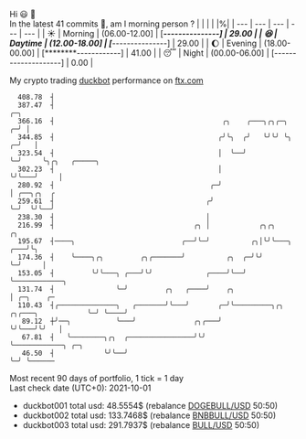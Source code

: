 Hi :smiley: :wave:  
In the latest 41 commits :bug:, am I morning person ? 
| | | | |%|
| --- | --- | --- | --- | --- |
| :sunny: | Morning | (06.00-12.00] | [*****---------------] | 29.00 |
| :satisfied: | Daytime | (12.00-18.00] | [*****---------------] | 29.00 |
| :moon: | Evening | (18.00-00.00] | [********------------] | 41.00 |
| :sleeping: | Night | (00.00-06.00] | [--------------------] | 0.00 |

My crypto trading [duckbot](https://github.com/jojoee/duckbot) performance on [ftx.com](https://ftx.com/#a=13144711)
```
  408.78  ┤
  387.47  ┤                                                               ╭─╮
  366.16  ┤                                         ╭╮    ╭───╮╭╮╭─╮    ╭─╯ │
  344.85  ┤                                        ╭╯╰╮  ╭╯   ╰╯╰╯ ╰╮ ╭─╯   │
  323.54  ┤                                        │  ╰──╯          ╰─╯     ╰╮╭╮   ╭─────╮
  302.23  ┤                                        │                         ╰╯╰───╯     │
  280.92  ┤                                      ╭─╯                                     │ ╭──╮╭╮  ╭
  259.61  ┤                                     ╭╯                                       ╰─╯  ╰╯╰──╯
  238.30  ┤                                     │
  216.99  ┤                                  ╭╮ │            ╭╮╭╮         ╭╮
  195.67  ┤────╮                          ╭──╯╰─╯          ╭╮│╰╯╰───╮ ╭───╯╰╮
  174.36  ┤    ╰────╮╭╮         ╭╮╭───────╯          ╭╮  ╭─╯╰╯      ╰─╯     │
  153.05  ┤         ╰╯╰───╮ ╭───╯╰╯             ╭────╯╰──╯                  ╰────────────╮
  131.74  ┤               ╰─╯         ╭╮   ╭────╯    ╭╮                                  │ ╭─╮    ╭─
  110.43  ┤╭──────────────╮   ╭───────╯╰───╯       ╭─╯╰─────────╮╭╮   ╭╮╭───╮            ╰─╯ ╰────╯
   89.12  ┼╯──╮           ╰───╯              ╭╮╭───╯            ╰╯╰───╯╰╯   │
   67.81  ┤   ╰────────╮╭╮  ╭────────────────╯╰╯                            ╰────────────╮ ╭─╮
   46.50  ┤            ╰╯╰──╯                                                            ╰─╯ ╰──────
```
Most recent 90 days of portfolio, 1 tick = 1 day<br />
Last check date (UTC+0): 2021-10-01
- duckbot001 total usd: 48.5554$ (rebalance [DOGEBULL/USD](https://ftx.com/trade/DOGEBULL/USD#a=13144711) 50:50)
- duckbot002 total usd: 133.7468$ (rebalance [BNBBULL/USD](https://ftx.com/trade/BNBBULL/USD#a=13144711) 50:50)
- duckbot003 total usd: 291.7937$ (rebalance [BULL/USD](https://ftx.com/trade/BULL/USD#a=13144711) 50:50)

